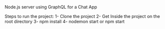 Node.js server using GraphQL for a Chat App

Steps to run the project:
1- Clone the project
2- Get Inside the project on the root directory
3- npm install
4- nodemon start or npm start